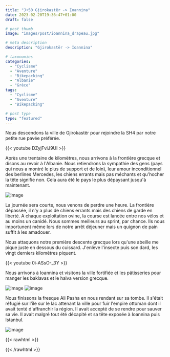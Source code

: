 ```yaml
---
title: "J+50 Gjirokastër -> Ioannina"
date: 2023-02-20T19:36:47+01:00
draft: false

# post thumb
image: "images/post/ioannina_drapeau.jpg"

# meta description
description: "Gjirokastër -> Ioannina"

# taxonomies
categories:
  - "Cyclisme" 
  - "Aventure" 
  - "Bikepacking"
  - "Albanie"
  - "Grèce" 
tags:
  - "Cyclisme" 
  - "Aventure" 
  - "Bikepacking" 

# post type
type: "featured"
---
```


Nous descendons la ville de Gjirokastër pour rejoindre la SH4 par notre petite rue pavée préférée. 

{{< youtube DZyjFviJ9UI >}} 

Après une trentaine de kilomètres, nous arrivons à la frontière grecque et disons au revoir à l'Albanie. Nous retiendrons la sympathie des gens (pays qui nous a montré le plus de support et de loin), leur amour inconditionnel des berlines Mercedes, les chiens errants mais pas méchants et qu'hocher la tête signifie non. Cela aura été le pays le plus dépaysant jusqu'à maintenant.

![image](../../images/post/ioannina_frontiere.jpg)
 
La journée sera courte, nous venons de perdre une heure. La frontière dépassée, il n'y a plus de chiens errants mais des chiens de garde en liberté. A chaque exploitation ovine, la course est lancée entre nos vélos et au moins un canidé. Nous sommes meilleurs au sprint, par chance. Ils nous importunent même lors de notre arrêt déjeuner mais un quignon de pain suffit à les amadouer. 
 
Nous attaquons notre première descente grecque lors qu'une abeille me pique juste en dessous du cuissard. J'enlève l'insecte puis son dard, les vingt derniers kilomètres piquent. 

{{< youtube 0i-ASsO-_3Y >}} 

Nous arrivons à Ioannina et visitons la ville fortifiée et les pâtisseries pour manger les baklavas et le halva version grecque.

![image](../../images/post/ioannina_horloge.jpg)
![image](../../images/post/ioannina_porte.jpg)

Nous  finissons la fresque Ali Pasha en nous rendant sur sa tombe. Il s'était réfugié sur l'île sur le lac attenant la ville pour fuir l'empire ottoman dont il avait tenté d'affranchir la région. Il avait accepté de se rendre pour sauver sa vie. Il avait malgré tout été décapité et sa tête exposée à Ioannina puis Istanbul. 

![image](../../images/post/ioannina_tombe.jpg)

{{< rawhtml >}}
<div class="strava-embed-placeholder" data-embed-type="activity" data-embed-id="8593246254"></div><script src="https://strava-embeds.com/embed.js"></script>
{{< /rawhtml >}}
